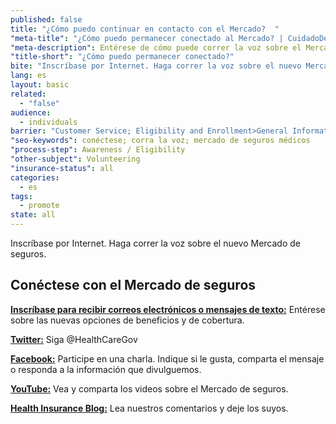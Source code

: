 ```yaml
---
published: false
title: "¿Cómo puedo continuar en contacto con el Mercado?  "
"meta-title": "¿Cómo puedo permanecer conectado al Mercado? | CuidadoDeSalud.gov"
"meta-description": Entérese de cómo puede correr la voz sobre el Mercado de Seguros Médicos. Conéctese con Healthcare.gov hoy mismo
"title-short": "¿Cómo puedo permanecer conectado?"
bite: "Inscríbase por Internet. Haga correr la voz sobre el nuevo Mercado de seguros. "
lang: es
layout: basic
related: 
  - "false"
audience: 
  - individuals
barrier: "Customer Service; Eligibility and Enrollment>General Information"
"seo-keywords": conéctese; corra la voz; mercado de seguros médicos
"process-step": Awareness / Eligibility
"other-subject": Volunteering
"insurance-status": all
categories: 
  - es
tags: 
  - promote
state: all
---
```


Inscríbase por Internet. Haga correr la voz sobre el nuevo Mercado de seguros. 

## Conéctese con el Mercado de seguros

**[Inscríbase para recibir correos electrónicos o mensajes de texto:](/es/subscribe)** Entérese sobre las nuevas opciones de beneficios y de cobertura. 

**[Twitter:](https://twitter.com/HealthCareGov)** Siga @HealthCareGov

**[Facebook:](https://www.facebook.com/Healthcare.gov)** Participe en una charla. Indique si le gusta, comparta el mensaje o responda a la información que divulguemos. 

**[YouTube:](http://www.youtube.com/HealthCareGov)** Vea y comparta los videos sobre el Mercado de seguros. 

**[Health Insurance Blog:](/es/blog)** Lea nuestros comentarios y deje los suyos.
